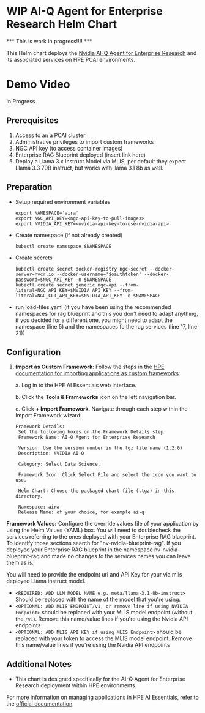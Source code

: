 # WIP AI-Q Agent for Enterprise Research Helm Chart

*** This is work in progress!!!! ***

This Helm chart deploys the [Nvidia AI-Q Agent for Enterprise Research](https://github.com/NVIDIA-AI-Blueprints/aiq-research-assistant) and its associated services on HPE PCAI environments.

# Demo Video
In Progress

## Prerequisites

1. Access to an a PCAI cluster
2. Administrative privileges to import custom frameworks
3. NGC API key (to access container images)
4. Enterprise RAG Blueprint deployed (insert link here)
5. Deploy a Llama 3.x Instruct Model via MLIS, per default they expect Llama 3.3 70B instruct, but works with llama 3.1 8b as well.

## Preparation
- Setup required environment variables
    ```
    export NAMESPACE='aira'
    export NGC_API_KEY=<ngc-api-key-to-pull-images>
    export NVIDIA_API_KEY=<nvidia-api-key-to-use-nvidia-api>
    ```

- Create namespace (if not already created)
    ```
    kubectl create namespace $NAMESPACE
    ```
- Create secrets
    ```
    kubectl create secret docker-registry ngc-secret --docker-server=nvcr.io --docker-username='$oauthtoken' --docker-password=$NGC_API_KEY -n $NAMESPACE
    kubectl create secret generic ngc-api --from-literal=NGC_API_KEY=$NVIDIA_API_KEY --from-literal=NGC_CLI_API_KEY=$NVIDIA_API_KEY -n $NAMESPACE
    ```
- run load-files.yaml (if you have been using the recommended namespaces for rag blueprint and this you don't need to adapt anything, if you decided for a different one, you might need to adapt the namespace (line 5) and the namespaces fo the rag services (line 17, line 21))

## Configuration

1. **Import as Custom Framework**:
   Follow the steps in the [HPE documentation for importing applications as custom frameworks](https://support.hpe.com/hpesc/public/docDisplay?docId=a00aie16hen_us&page=ManageClusters/importing-applications.html):

   a. Log in to the HPE AI Essentials web interface.
   
   b. Click the **Tools & Frameworks** icon on the left navigation bar.
   
   c. Click **+ Import Framework**. Navigate through each step within the Import Framework wizard:

       Framework Details: 
        Set the following boxes on the Framework Details step:
        Framework Name: AI-Q Agent for Enterprise Research

        Version: Use the version number in the tgz file name (1.2.0)
        Description: NVIDIA AI-Q 

        Category: Select Data Science.

        Framework Icon: Click Select File and select the icon you want to use.
        
        Helm Chart: Choose the packaged chart file (.tgz) in this directory.
        
        Namespace: aira
        Release Name: of your choice, for example ai-q
        
    
    
**Framework Values:**
 Configure the override values file of your application by using the Helm Values (YAML) box. You will need to doublecheck the services referring to the ones deployed with your Enterprise RAG blueprint. To identify those sections search for "nv-nvidia-blueprint-rag". If you deployed your Enterprise RAG blueprint in the namespace nv-nvidia-blueprint-rag and made no changes to the services names you can leave them as is.

 You will need to provide the endpoint url and API Key for your via mlis deployed Llama instruct model.

* `<REQUIRED: ADD LLM MODEL NAME e.g. meta/llama-3.1-8b-instruct>` Should be replaced with the name of the model that you're using.
* `<OPTIONAL: ADD MLIS ENDPOINT/v1, or remove line if using NVIDIA Endpoint>` should be replaced with your MLIS model endpoint (without the `/v1`). Remove this name/value lines if you're using the Nvidia API endpoints
* `<OPTIONAL: ADD MLIS API KEY if using MLIS Endpoint>` should be replaced with your token to access the MLIS model endpoint. Remove this name/value lines if you're using the Nvidia API endpoints


## Additional Notes

- This chart is designed specifically for the AI-Q Agent for Enterprise Research deployment within HPE environments.

For more information on managing applications in HPE AI Essentials, refer to the [official documentation](https://support.hpe.com/hpesc/public/docDisplay?docId=a00aie16hen_us&page=ManageClusters/importing-applications.html).
